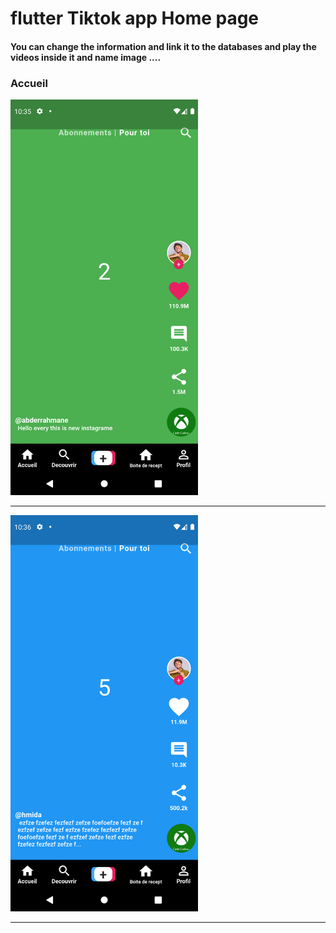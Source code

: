  <h1> flutter Tiktok app Home page </h1>  

<h4> You can change the information and link it to the databases and play the videos inside it and name image ....</h4>


<h3>Accueil</h3> 
<img src="https://github.com/abenkoula71/Flutter-tiktok-app--homepage/blob/main/Screenshot_1633775733.png" width="300" />  

<hr>

<img src="https://github.com/abenkoula71/Flutter-tiktok-app--homepage/blob/main/Screenshot_1633775801.png" width="300" />  
<hr>









